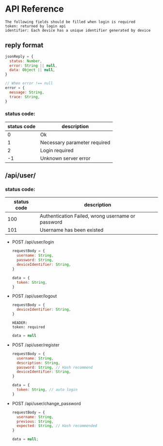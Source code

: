 # API Reference

```http
The following fields should be filled when login is required
token: returned by login api
identifier: Each device has a unique identifier generated by device
```

## reply format
```js
jsonReply = {
  status: Number,
  error: String || null,
  data: Object || null,
}
```
```js
// When error !== null
error = {
  message: String,
  trace: String,
}
```
### status code:
| status code | description                  |
| ----------- | ---------------------------- |
| 0           | Ok                           |
| 1           | Necessary parameter required |
| 2           | Login required               |
| -1          | Unknown server error         |

## /api/user/
### status code:
| status code | description                                       |
| ----------- | ------------------------------------------------- |
| 100         | Authentication Failed, wrong username or password |
| 101         | Username has been existed                         |

- POST /api/user/login
  ```js
  requestBody = {
    username: String,
    password: String,
    deviceIdentifier: String,
  }
  ```
  ```js
  data = {
    token: String,
  }
  ```

- POST /api/user/logout
  ```js
  requestBody = {
    deviceIdentifier: String,
  }
  ```

  ```http
  HEADER:
  token: required
  ```

  ```js
  data = null
  ```

- POST /api/user/register

  ```js
  requestBody = {
    username: String,
    description: String,
    password: String, // Hash recommend
    deviceIdentifier: String,
  }
  ```

  ```js
  data = {
    token: String, // auto login
  }
  ```
  
- POST /api/user/change_password

  ```js
  requestBody = {
    username: String,
    previous: String,
    expected: String, // Hash recommended
  }
  ```

  ```js
  data = null;
  ```
  